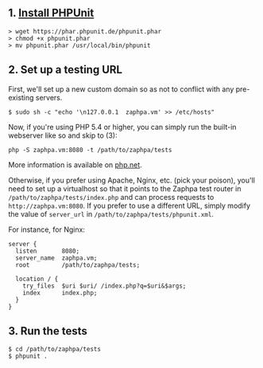 ## 1. [Install PHPUnit](https://github.com/sebastianbergmann/phpunit#installation)

```shell
> wget https://phar.phpunit.de/phpunit.phar
> chmod +x phpunit.phar
> mv phpunit.phar /usr/local/bin/phpunit
```

## 2. Set up a testing URL

First, we'll set up a new custom domain so as not to conflict with any pre-existing servers.

```shell
$ sudo sh -c "echo '\n127.0.0.1  zaphpa.vm' >> /etc/hosts"
```

Now, if you're using PHP 5.4 or higher, you can simply run the built-in webserver like so and skip to (3): 

```
php -S zaphpa.vm:8080 -t /path/to/zaphpa/tests
```
More information is available on [php.net](http://php.net/manual/en/features.commandline.webserver.php).

Otherwise, if you prefer using Apache, Nginx, etc. (pick your poison), you'll need to set up a virtualhost 
so that it points to the Zaphpa test router in `/path/to/zaphpa/tests/index.php` and can process requests to 
`http://zaphpa.vm:8080`. If you prefer to use a different URL, simply modify the value of `server_url` in `/path/to/zaphpa/tests/phpunit.xml`.

For instance, for Nginx:

```
server {
  listen       8080;
  server_name  zaphpa.vm;
  root         /path/to/zaphpa/tests;

  location / {
    try_files  $uri $uri/ /index.php?q=$uri&$args;
    index      index.php;
  }
}
```

## 3. Run the tests
```
$ cd /path/to/zaphpa/tests
$ phpunit . 
```
